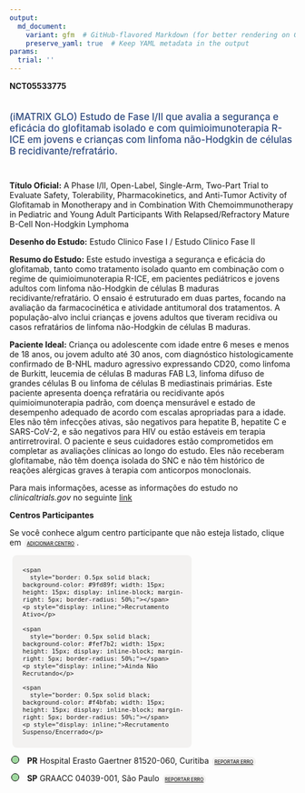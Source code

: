 ```yaml
---
output: 
  md_document:
    variant: gfm  # GitHub-flavored Markdown (for better rendering on GitHub)
    preserve_yaml: true  # Keep YAML metadata in the output
params:
  trial: ''
---
```


<script async src="https://scripts.simpleanalyticscdn.com/latest.js"></script>

**NCT05533775**

<div style="padding: 5px 5px 5px 0px; font-size: 1.20em; font-weight: 500; color: #2E4A7F; text-align: left; margin-bottom: 20px">

(iMATRIX GLO) Estudo de Fase I/II que avalia a segurança e eficácia do
glofitamab isolado e com quimioimunoterapia R-ICE em jovens e crianças
com linfoma não-Hodgkin de células B recidivante/refratário.

</div>

**Título Oficial:** A Phase I/II, Open-Label, Single-Arm, Two-Part Trial
to Evaluate Safety, Tolerability, Pharmacokinetics, and Anti-Tumor
Activity of Glofitamab in Monotherapy and in Combination With
Chemoimmunotherapy in Pediatric and Young Adult Participants With
Relapsed/Refractory Mature B-Cell Non-Hodgkin Lymphoma

**Desenho do Estudo:** Estudo Clinico Fase I / Estudo Clinico Fase II

**Resumo do Estudo:** Este estudo investiga a segurança e eficácia do
glofitamab, tanto como tratamento isolado quanto em combinação com o
regime de quimioimunoterapia R-ICE, em pacientes pediátricos e jovens
adultos com linfoma não-Hodgkin de células B maduras
recidivante/refratário. O ensaio é estruturado em duas partes, focando
na avaliação da farmacocinética e atividade antitumoral dos tratamentos.
A população-alvo inclui crianças e jovens adultos que tiveram recidiva
ou casos refratários de linfoma não-Hodgkin de células B maduras.

**Paciente Ideal:** Criança ou adolescente com idade entre 6 meses e
menos de 18 anos, ou jovem adulto até 30 anos, com diagnóstico
histologicamente confirmado de B-NHL maduro agressivo expressando CD20,
como linfoma de Burkitt, leucemia de células B maduras FAB L3, linfoma
difuso de grandes células B ou linfoma de células B mediastinais
primárias. Este paciente apresenta doença refratária ou recidivante após
quimioimunoterapia padrão, com doença mensurável e estado de desempenho
adequado de acordo com escalas apropriadas para a idade. Eles não têm
infecções ativas, são negativos para hepatite B, hepatite C e
SARS-CoV-2, e são negativos para HIV ou estão estáveis em terapia
antirretroviral. O paciente e seus cuidadores estão comprometidos em
completar as avaliações clínicas ao longo do estudo. Eles não receberam
glofitamabe, não têm doença isolada do SNC e não têm histórico de
reações alérgicas graves à terapia com anticorpos monoclonais.

Para mais informações, acesse as informações do estudo no
*clinicaltrials.gov* no seguinte
[link](https://clinicaltrials.gov/ct2/show/NCT05533775)

**Centros Participantes**

Se você conhece algum centro participante que não esteja listado, clique
em
<span style="color: #2E4A7F; margin-left: 2px; padding: 4px; background-color: #f3f2f1; border-radius: 8px; font-weight: 500; font-size: 0.6em"><a
href="https://cancertrialsbr.shinyapps.io/formsapp?study_nct_id=NCT05533775&amp;location_id=N%2FA&amp;location_full_name=N%2FA&amp;form_type=Adicionar%20Centro"
target="_blank">ADICIONAR CENTRO</a></span>.

<div style="margin-bottom: 8px; margin-left: 5px; padding: 8px; max-width: 300px; background-color: #f3f2f1; border-radius: 8px; font-size: 0.9em">

<div style="margin-left: 10px;">

    <span 
      style="border: 0.5px solid black; background-color: #9fd89f; width: 15px; height: 15px; display: inline-block; margin-right: 5px; border-radius: 50%;"></span>
    <p style="display: inline;">Recrutamento Ativo</p>

</div>

<div style="margin-left: 10px;">

    <span 
      style="border: 0.5px solid black; background-color: #fef7b2; width: 15px; height: 15px; display: inline-block; margin-right: 5px; border-radius: 50%;"></span>
    <p style="display: inline;">Ainda Não Recrutando</p>

</div>

<div style="margin-left: 10px;">

    <span 
      style="border: 0.5px solid black; background-color: #f4bfab; width: 15px; height: 15px; display: inline-block; margin-right: 5px; border-radius: 50%;"></span>
    <p style="display: inline;">Recrutamento Suspenso/Encerrado</p>

</div>

</div>

<div style="margin: 3px;">

<span style="border: 0.5px solid black; display: inline-block; width: 12px; height: 12px; border-radius: 50%; margin-right: 10px; padding-bottom: 0px; background-color: #9fd89f;"></span>
<b>PR</b> Hospital Erasto Gaertner 81520-060, Curitiba
<span style="color: #2E4A7F; margin-left: 2px; padding: 4px; background-color: #f3f2f1; border-radius: 8px; font-weight: 500; font-size: 0.6em"><a
href="https://cancertrialsbr.shinyapps.io/formsapp?study_nct_id=NCT05533775&amp;location_id=HOSPITALERASTOGAERTNERCURITIBABRAZIL&amp;location_full_name=Hospital%20Erasto%20Gaertner%2C%2081520-060%2C%20Curitiba&amp;form_type=Reportar%20Erro"
target="_blank">REPORTAR ERRO</a></span>

</div>

<div style="margin: 3px;">

<span style="border: 0.5px solid black; display: inline-block; width: 12px; height: 12px; border-radius: 50%; margin-right: 10px; padding-bottom: 0px; background-color: #9fd89f;"></span>
<b>SP</b> GRAACC 04039-001, São Paulo
<span style="color: #2E4A7F; margin-left: 2px; padding: 4px; background-color: #f3f2f1; border-radius: 8px; font-weight: 500; font-size: 0.6em"><a
href="https://cancertrialsbr.shinyapps.io/formsapp?study_nct_id=NCT05533775&amp;location_id=GRAACCGRUPODEAPOIOAOADOLESCENTEEACRIANCACOMCANCERSAOPAULOBRAZIL&amp;location_full_name=GRAACC%2C%2004039-001%2C%20S%C3%A3o%20Paulo&amp;form_type=Reportar%20Erro"
target="_blank">REPORTAR ERRO</a></span>

</div>
